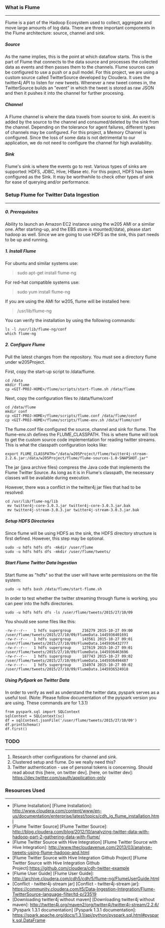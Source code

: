 ### What is Flume
---
Flume is a part of the Hadoop Ecosystem used to collect, aggregate and move large amounts of log data. There are three important components in the Flume architecture: source, channel and sink.

##### Source
As the name implies, this is the point at which dataflow starts. This is the part of Flume that connects to the data source and processes the collected data as events and then passes them to the channels. Flume sources can be configured to use a push or a pull model. For this project, we are using a custom source called TwitterSource developed by Cloudera. It uses the twitter4j API to listen for new tweets. Whenever a new tweet comes in, the TwitterSource builds an "event" in which the tweet is stored as raw JSON and then it pushes it into the channel for further procesing.

##### Channel
A Flume channel is where the data travels from source to sink. An event is added by the source to the channel and consumed/deleted by the sink from the channel. Depending on the tolerance for agent failures, different types of channels may be configured. For this project, a Memory Channel is configured. Since the loss of some data is not detrimental to our application, we do not need to configure the channel for high availability.

##### Sink
Flume's sink is where the events go to rest. Various types of sinks are supported: HDFS, JDBC, Hive, HBase etc. For this poject, HDFS has been configured as the Sink. It may be worthwhile to check other types of sink for ease of querying and/or performance.

### Setup Flume for Twitter Data Ingestion
---
##### 0. Prerequisites
Ability to launch an Amazon EC2 instance using the w205 AMI or a similar one. After starting-up, and the EBS store is mounted(/data), please start hadoop as well. Since we are going to use HDFS as the sink, this part needs to be up and running. 

##### 1. Install Flume
For ubuntu and similar systems use:
>  sudo apt-get install flume-ng 

For red-hat compatible systems use:
> sudo yum install flume-ng 

If you are using the AMI for w205, flume will be installed here:
> /usr/lib/flume-ng 

You can verify the installation by using the following commands:
```
ls -l /usr/lib/flume-ng/conf
which flume-ng
```
##### 2. Configure Flume
Pull the latest changes from the repository. You must see a directory flume under w205Project. 

First, copy the start-up script to /data/flume.
```
cd /data
mkdir flume
cp <GIT-PROJ-HOME>/flume/scripts/start-flume.sh /data/flume
```
Next, copy the configuration files to /data/flume/conf
```
cd /data/flume
mkdir conf
cp <GIT-PROJ-HOME>/flume/scripts/flume.conf /data/flume/conf
cp <GIT-PROJ-HOME>/flume/scripts/flume-env.sh /data/flume/conf
```

The flume.conf file configured the source, channel and sink for flume.
The flume-env.sh defines the FLUME_CLASSPATH. This is where flume will look to get the custom source code implementation for reading twitter streams. This is what the classpath configuration looks like:
```
export FLUME_CLASSPATH="/data/w205Project/flume/twitter4j-stream-2.2.6.jar:/data/w205Project/flume/flume-sources-1.0-SNAPSHOT.jar"
```
The jar (java archive files) compress the Java code that implements the Flume Twitter Source. As long as it is in Flume's classpath, the necessary classes will be available during execution.

However, there was a conflict in the twitter4j jar files that had to be resolved:
```
cd /usr/lib/flume-ng/lib
 mv twitter4j-core-3.0.3.jar twitter4j-core-3.0.3.jar.bak
 mv twitter4j-stream-3.0.3.jar twitter4j-stream-3.0.3.jar.bak
```

##### Setup HDFS Directories
Since flume will be using HDFS as the sink, the HDFS directory structure is first defined. However, this step may be optional.
```
sudo -u hdfs hdfs dfs -mkdir /user/flume
sudo -u hdfs hdfs dfs -mkdir /user/flume/tweets/
```

##### Start Flume Twitter Data Ingestion
Start flume as "hdfs" so that the user will have write permissions on the file system:
```
sudo -u hdfs bash /data/flume/start-flume.sh
```
In order to test whether the twitter streaming through flume is working, you can peer into the hdfs directories.
```
sudo -u hdfs hdfs dfs -ls /user/flume/tweets/2015/27/10/09
```

You should see some files like this:
```
-rw-r--r--   1 hdfs supergroup     216279 2015-10-27 09:00 /user/flume/tweets/2015/27/10/09/FlumeData.1445936401691
-rw-r--r--   1 hdfs supergroup     143561 2015-10-27 09:01 /user/flume/tweets/2015/27/10/09/FlumeData.1445936432777
-rw-r--r--   1 hdfs supergroup     127619 2015-10-27 09:01 /user/flume/tweets/2015/27/10/09/FlumeData.1445936463696
-rw-r--r--   1 hdfs supergroup     187743 2015-10-27 09:02 /user/flume/tweets/2015/27/10/09/FlumeData.1445936494487
-rw-r--r--   1 hdfs supergroup     154974 2015-10-27 09:02 /user/flume/tweets/2015/27/10/09/FlumeData.1445936524918
```

##### Using PySpark on Twitter Data
In order to verify as well as understand the twitter data, pyspark serves as a useful tool. 
(Note: Please follow documentation of the pyspark version you are using. These commands are for 1.3.1)
```
from pyspark.sql import SQLContext
sqlContext = SQLContext(sc)
df = sqlContext.jsonFile('/user/flume/tweets/2015/27/10/09')
df.printSchema()
df.first()
```

### TODO
---
1) Research other configurations for channel and sink.
2) Clustered setup and flume. Do we really need this?
3) Twitter authentication - use of personal tokens is concerning. Should read about this [here, on twitter dev].
[here, on twitter dev]: https://dev.twitter.com/oauth/application-only

### Resources Used
---
* [Flume Installation]
[Flume Installation]: http://www.cloudera.com/content/www/en-us/documentation/enterprise/latest/topics/cdh_ig_flume_installation.html
* [Flume Twitter Source]
[Flume Twitter Source]: http://blog.cloudera.com/blog/2012/10/analyzing-twitter-data-with-hadoop-part-2-gathering-data-with-flume/
* [Flume Twitter Source with Hive Integration]
[Flume Twitter Source with Hive Integration]: http://www.thecloudavenue.com/2013/03/analyse-tweets-using-flume-hadoop-and.html
* [Flume Twitter Source with Hive Integration Github Project]
[Flume Twitter Source with Hive Integration Github Project]:https://github.com/cloudera/cdh-twitter-example
* [Flume User Guide]
[Flume User Guide]: http://archive.cloudera.com/cdh5/cdh/5/flume-ng/FlumeUserGuide.html
* [Conflict - twitter4j-stream jar]
[Conflict - twitter4j-stream jar]: https://community.cloudera.com/t5/Data-Ingestion-Integration/Flume-TwitterSource-language-filter/td-p/23519
* [Downloading twitter4j without maven]
[Downloading twitter4j without maven]: http://twitter4j.org/maven2/org/twitter4j/twitter4j-stream/2.2.6/
* [Pyspark 1.3.1 documentation]
[Pyspark 1.3.1 documentation]: https://spark.apache.org/docs/1.3.1/api/python/pyspark.sql.html#pyspark.sql.DataFrame



